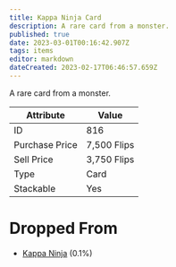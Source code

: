 ```yaml
---
title: Kappa Ninja Card
description: A rare card from a monster.
published: true
date: 2023-03-01T00:16:42.907Z
tags: items
editor: markdown
dateCreated: 2023-02-17T06:46:57.659Z
---
```


A rare card from a monster.

|Attribute|Value|
|-|-|
|ID|816|
|Purchase Price|7,500 Flips|
|Sell Price|3,750 Flips|
|Type|Card|
|Stackable|Yes|


# Dropped From
 * [Kappa Ninja](/monsters/kappa-ninja) (0.1%)
